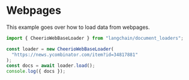 # Webpages

This example goes over how to load data from webpages.

```typescript
import { CheerioWebBaseLoader } from "langchain/document_loaders";

const loader = new CheerioWebBaseLoader(
  "https://news.ycombinator.com/item?id=34817881"
);
const docs = await loader.load();
console.log({ docs });
```
